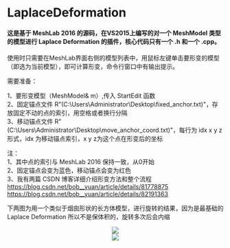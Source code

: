 # LaplaceDeformation
#### 这是基于 MeshLab 2016 的源码，在VS2015上编写的对一个 MeshModel 类型的模型进行 Laplace Deformation 的插件，核心代码只有一个 .h 和一个 .cpp。
使用时只需要在MeshLab界面右侧的模型列表中，用鼠标左键单击要形变的模型（即选为当前模型），即可计算形变，命令行窗口中有输出提示。

需要准备：

1、要形变模型（MeshModel& m）,传入 StartEdit 函数  
2、固定锚点文件 R"(C:\\Users\\Administrator\\Desktop\\fixed_anchor.txt)"，存放固定不动的点的索引，用空格或者换行分隔  
3、移动锚点文件 R"(C:\\Users\\Administrator\\Desktop\\move_anchor_coord.txt)"，每行为 idx x y z 形式，idx 为移动锚点索引，x y z为这个点在形变后的坐标

注：  
1、其中点的索引与 MeshLab 2016 保持一致，从0开始  
2、固定锚点会变为蓝色，移动锚点会变为红色  
3、我有两篇 CSDN 博客详细介绍形变方法和整个流程  
https://blog.csdn.net/bob__yuan/article/details/81778875  
https://blog.csdn.net/bob__yuan/article/details/82191363

下两图为用一个类似于烟囱形状的长方体模型，进行旋转的结果，因为是最基础的 Laplace Deformation 所以不是保体积的，旋转多次后会内缩
<div align=center><img src="https://github.com/GaoYuanBob/LaplaceDeformation/raw/master/Sample%20Ressult.png"><div>
<div align=center><img src="https://github.com/GaoYuanBob/LaplaceDeformation/blob/master/Laplace%20Deformation%20-%20Rotation.gif"><div>
